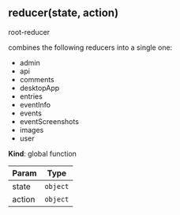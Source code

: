 <a id="reducer"></a>

## reducer(state, action)
root-reducer

combines the following reducers into a single one:
* admin
* api
* comments
* desktopApp
* entries
* eventInfo
* events
* eventScreenshots
* images
* user

**Kind**: global function  

| Param | Type |
| --- | --- |
| state | <code>object</code> | 
| action | <code>object</code> | 

